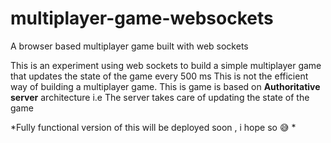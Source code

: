 # multiplayer-game-websockets
A browser based multiplayer game built with web sockets

This is an experiment using web sockets to build a simple multiplayer game that updates the state of the game every 500 ms
This is not the efficient way of building a multiplayer game.
This is game is based on **Authoritative server** architecture i.e The server takes care of updating the state of the game

*Fully functional version of this will be deployed soon , i hope so 😅 *
